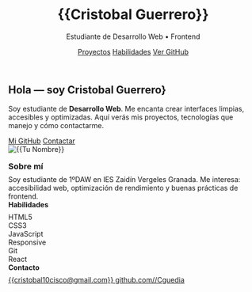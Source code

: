 

<div class="wrap"><!-- HEADER --><header>
<div class="brand">
<div class="logo" aria-hidden="true"></div>
<div>
<h1>{{Cristobal Guerrero}}</h1>
<p>Estudiante de Desarrollo Web &bull; Frontend</p>
</div>
</div>
<nav><a href="#proyectos">Proyectos</a> <a href="#skills">Habilidades</a> <a class="cta" href="https://github.com/{{GITHUB_USERNAME}}" target="_blank" rel="noopener">Ver GitHub</a></nav></header>
<div class="grid"><!-- MAIN -->
<section class="card">
<div class="hero">
<div class="hero-left">
<h2 class="intro">Hola &mdash; soy <strong>Cristobal Guerrero}</strong></h2>
<p class="tagline">Soy estudiante de <strong>Desarrollo Web</strong>. Me encanta crear interfaces limpias, accesibles y optimizadas. Aqu&iacute; ver&aacute;s mis proyectos, tecnolog&iacute;as que manejo y c&oacute;mo contactarme.</p>
<div class="hero-actions"><a class="btn btn-primary" href="https://github.com/{{GITHUB_USERNAME}}" target="_blank" rel="noopener">Mi GitHub</a> <a class="btn btn-ghost" href="#contacto">Contactar</a></div>
</div>
<div class="avatar" aria-hidden="true"><!-- Sustituye por tu foto real si quieres: <img src="ruta-a-tu-foto.jpg" alt="Tu Nombre"> --> <img src="{{URL_DE_TU_IMAGEN_OPCIONAL}}" alt="{{Tu Nombre}}" /></div>
</div>
</section>
<section id="experiencia" class="card" style="margin-top: 16px;">
<h3 style="margin: 0 0 8px 0;">Sobre m&iacute;</h3>
<p style="margin: 0; color: var(--muted);">Soy estudiante de 1ºDAW en IES Zaidín Vergeles Granada. Me interesa: accesibilidad web, optimizaci&oacute;n de rendimiento y buenas pr&aacute;cticas de frontend.</p>
</section>
<!-- SIDEBAR -->
<aside class="sidebar">
<div class="card section">
<h4 style="margin: 0 0 8px 0;">Habilidades</h4>
<div id="skills" class="skills">
<div class="skill">HTML5</div>
<div class="skill">CSS3</div>
<div class="skill">JavaScript</div>
<div class="skill">Responsive</div>
<div class="skill">Git</div>
<div class="skill">React</div>
<!-- Añade o quita según necesites --></div>
</div>
<div class="card section">
<h4 style="margin: 0 0 8px 0;">Contacto</h4>
<div id="contacto" class="contact"><a href="mailto:cristobal10cisco@gmail.com">{{cristobal10cisco@gmail.com}} </a>     
<a href="https://github.com/{{GITHUB_USERNAME}}" target="_blank" rel="noopener"> github.com//Cguedia </a> 
</div>
</aside>
</div>
</div>
